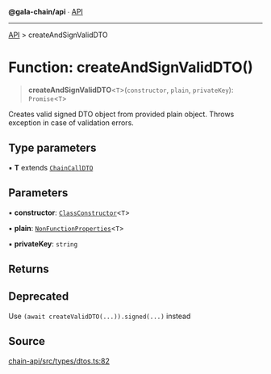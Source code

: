 **@gala-chain/api** ∙ [API](../exports.md)

***

[API](../exports.md) > createAndSignValidDTO

# Function: createAndSignValidDTO()

> **createAndSignValidDTO**\<`T`\>(`constructor`, `plain`, `privateKey`): `Promise`\<`T`\>

Creates valid signed DTO object from provided plain object. Throws exception in case of validation errors.

## Type parameters

▪ **T** extends [`ChainCallDTO`](../classes/ChainCallDTO.md)

## Parameters

▪ **constructor**: [`ClassConstructor`](../interfaces/ClassConstructor.md)\<`T`\>

▪ **plain**: [`NonFunctionProperties`](../type-aliases/NonFunctionProperties.md)\<`T`\>

▪ **privateKey**: `string`

## Returns

## Deprecated

Use `(await createValidDTO(...)).signed(...)` instead

## Source

[chain-api/src/types/dtos.ts:82](https://github.com/GalaChain/sdk/blob/bcbbb18/chain-api/src/types/dtos.ts#L82)
